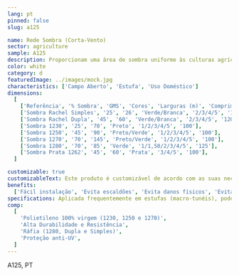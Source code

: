 ```yaml
---
lang: pt
pinned: false
slug: a125

name: Rede Sombra (Corta-Vento)
sector: agriculture
sample: A125
description: Proporcionam uma área de sombra uniforme às culturas agrícolas, controlando a incidência da luz solar nas mesmas e, assim, evitando acidentes fisiológicos como escaldões. Evita a dessiminação de doenças culturais, assim como danos físicos causados pelo vento.
color: white
category: d
featuredImage: ../images/mock.jpg
characteristics: ['Campo Aberto', 'Estufa', 'Uso Doméstico']
dimensions:
  [
    ['Referência', '% Sombra', 'GMS', 'Cores', 'Larguras (m)', 'Comprimento (m)'],
    ['Sombra Rachel Simples', '25', '26', 'Verde/Branca', '2/3/4/5', '120'],
    ['Sombra Rachel Dupla', '45', '60', 'Verde/Branca', '2/3/4/5', '120'],
    ['Sombra 1230', '25', '70', 'Preto', '1/2/3/4/5', '100'],
    ['Sombra 1250', '45', '90', 'Preto/Verde', '1/2/3/4/5', '100'],
    ['Sombra 1270', '70', '145', 'Preto/Verde', '1/2/3/4/5', '100'],
    ['Sombra 1280', '70', '85', 'Verde', '1/1,50/2/3/4/5', '125'],
    ['Sombra Prata 1262', '45', '60', 'Prata', '3/4/5', '100'],
  ]

customizable: true
customizableText: Este produto é customizável de acordo com as suas necessidades. Contacte-nos para mais informações.
benefits:
  ['Fácil instalação', 'Evita escaldões', 'Evita danos físicos', 'Evita dessiminação de doenças']
specifications: Aplicada frequentemente em estufas (macro-tunéis), pode também ser utilizada como rede de abrigo, corta-vento, vedação, ou, ainda, na pecuária como abrigo do gado. Também poderão ter aplicação como redes de cobertura em parques de estacionamento e/ou piscinas.
comp:
  [
    'Polietileno 100% virgem (1230, 1250 e 1270)',
    'Alta Durabilidade e Resistência',
    'Ráfia (1280, Dupla e Simples)',
    'Proteção anti-UV',
  ]
---
```


A125, PT
